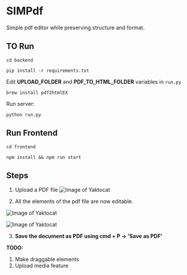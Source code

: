 
# SIMPdf

  

Simple pdf editor while preserving structure and format.

  

## TO Run

`cd backend`

  

`pip install -r requirements.txt`

  

Edit **UPLOAD_FOLDER** and **PDF_TO_HTML_FOLDER** variables in `run.py`

`brew install pdf2htmlEX`
  
Run server: 

`python run.py`

  
  

## Run Frontend

  

`cd frontend`

  

`npm install && npm run start`

## Steps

1. Upload a PDF file
![Image of Yaktocat](https://github.com/shashanoid/Simpdf/blob/master/Screenshots/Home-new.png?raw=true)

2. All the elements of the pdf file are now editable.

![Image of Yaktocat](https://github.com/shashanoid/Simpdf/blob/master/Screenshots/edit.png?raw=true)

![Image of Yaktocat](https://github.com/shashanoid/Simpdf/blob/master/Screenshots/edit2.png?raw=true)


3. **Save the document as PDF using cmd + P -> 'Save as PDF'**

**TODO:**
1. Make draggable elements
2. Upload media feature
